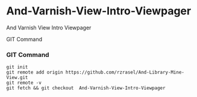 # And-Varnish-View-Intro-Viewpager
And Varnish View Intro Viewpager


GIT Command

### GIT Command
```git_command
git init
git remote add origin https://github.com/rzrasel/And-Library-Mine-View.git
git remote -v
git fetch && git checkout  And-Varnish-View-Intro-Viewpager
```

